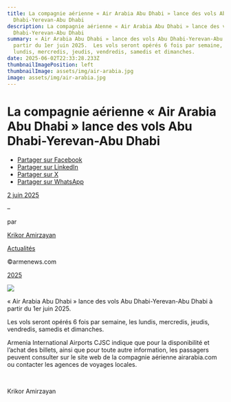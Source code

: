 ```yaml
---
title: La compagnie aérienne « Air Arabia Abu Dhabi » lance des vols Abu
  Dhabi-Yerevan-Abu Dhabi
description: La compagnie aérienne « Air Arabia Abu Dhabi » lance des vols Abu
  Dhabi-Yerevan-Abu Dhabi
summary: « Air Arabia Abu Dhabi » lance des vols Abu Dhabi-Yerevan-Abu Dhabi à
  partir du 1er juin 2025.  Les vols seront opérés 6 fois par semaine, les
  lundis, mercredis, jeudis, vendredis, samedis et dimanches.
date: 2025-06-02T22:33:28.233Z
thumbnailImagePosition: left
thumbnailImage: assets/img/air-arabia.jpg
image: assets/img/air-arabia.jpg
---
```

<!--StartFragment-->

# La compagnie aérienne « Air Arabia Abu Dhabi » lance des vols Abu Dhabi-Yerevan-Abu Dhabi

* [Partager sur Facebook](https://www.facebook.com/sharer/sharer.php?u=https%3A%2F%2Fwww.armenews.com%2Fla-compagnie-aerienne-air-arabia-abu-dhabi-lance-des-vols-abu-dhabi-yerevan-abu-dhabi%2F&title=La%20compagnie%20a%C3%A9rienne%20%C2%AB%20Air%20Arabia%20Abu%20Dhabi%20%C2%BB%20lance%20des%20vols%20Abu%20Dhabi-Yerevan-Abu%20Dhabi)
* [Partager sur LinkedIn](https://www.linkedin.com/shareArticle?mini=true&url=https%3A%2F%2Fwww.armenews.com%2Fla-compagnie-aerienne-air-arabia-abu-dhabi-lance-des-vols-abu-dhabi-yerevan-abu-dhabi%2F&title=La%20compagnie%20a%C3%A9rienne%20%C2%AB%20Air%20Arabia%20Abu%20Dhabi%20%C2%BB%20lance%20des%20vols%20Abu%20Dhabi-Yerevan-Abu%20Dhabi)
* [Partager sur X](https://x.com/share?url=https%3A%2F%2Fwww.armenews.com%2Fla-compagnie-aerienne-air-arabia-abu-dhabi-lance-des-vols-abu-dhabi-yerevan-abu-dhabi%2F&text=La%20compagnie%20a%C3%A9rienne%20%C2%AB%20Air%20Arabia%20Abu%20Dhabi%20%C2%BB%20lance%20des%20vols%20Abu%20Dhabi-Yerevan-Abu%20Dhabi)
* [Partager sur WhatsApp](https://api.whatsapp.com/send?text=La%20compagnie%20a%C3%A9rienne%20%C2%AB%20Air%20Arabia%20Abu%20Dhabi%20%C2%BB%20lance%20des%20vols%20Abu%20Dhabi-Yerevan-Abu%20Dhabi%20%E2%80%94%20https%3A%2F%2Fwww.armenews.com%2Fla-compagnie-aerienne-air-arabia-abu-dhabi-lance-des-vols-abu-dhabi-yerevan-abu-dhabi%2F)

[2 juin 2025](https://www.armenews.com/la-compagnie-aerienne-air-arabia-abu-dhabi-lance-des-vols-abu-dhabi-yerevan-abu-dhabi/)

–

par

[Krikor Amirzayan](https://www.armenews.com/author/krikor56/)

[Actualités](https://www.armenews.com/categorie/actualites/)

©armenews.com

[2025](https://www.armenews.com/la-compagnie-aerienne-air-arabia-abu-dhabi-lance-des-vols-abu-dhabi-yerevan-abu-dhabi/)

![](https://www.armenews.com/wp-content/uploads/2025/06/315211.jpg)

« Air Arabia Abu Dhabi » lance des vols Abu Dhabi-Yerevan-Abu Dhabi à partir du 1er juin 2025.

Les vols seront opérés 6 fois par semaine, les lundis, mercredis, jeudis, vendredis, samedis et dimanches.

Armenia International Airports CJSC indique que pour la disponibilité et l’achat des billets, ainsi que pour toute autre information, les passagers peuvent consulter sur le site web de la compagnie aérienne airarabia.com ou contacter les agences de voyages locales.

 

Krikor Amirzayan

<!--EndFragment-->